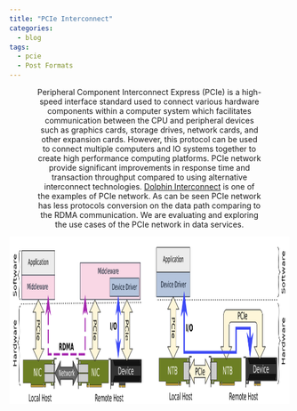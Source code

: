 ```yaml
---
title: "PCIe Interconnect"
categories:
  - blog
tags:
  - pcie
  - Post Formats
---
```


<p align="center" style="font-size: 14px; width: 80%; margin: auto;">
Peripheral Component Interconnect Express (PCIe) is a high-speed interface standard used to connect various hardware components within a computer system which facilitates communication between the CPU and peripheral devices such as graphics cards, storage drives, network cards, and other expansion cards. However, this protocol  can be used to connect multiple computers and IO systems together to create high performance computing platforms. PCIe network provide significant improvements in response time and transaction throughput compared to using alternative interconnect technologies. <a href="https://www.dolphinics.no/index.html">Dolphin Interconnect</a> is one of the examples of PCIe network. As can be seen PCIe network has less protocols conversion on the data path comparing to the RDMA communication. We are evaluating and exploring the use cases of the PCIe network in data services.
</p>

<p align="center">
  <img src="/assets/images/pcie.png" alt="Dolphin PCIe comparing to RDMA"  width="600" height="300" />
</p>


